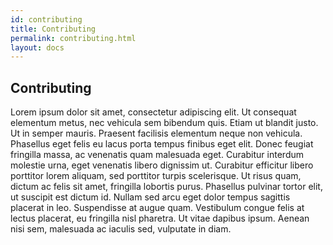 ```yaml
---
id: contributing
title: Contributing
permalink: contributing.html
layout: docs
---
```


## Contributing

Lorem ipsum dolor sit amet, consectetur adipiscing elit. Ut consequat elementum metus, nec vehicula sem bibendum quis. Etiam ut blandit justo. Ut in semper mauris. Praesent facilisis elementum neque non vehicula. Phasellus eget felis eu lacus porta tempus finibus eget elit. Donec feugiat fringilla massa, ac venenatis quam malesuada eget. Curabitur interdum molestie urna, eget venenatis libero dignissim ut. Curabitur efficitur libero porttitor lorem aliquam, sed porttitor turpis scelerisque. Ut risus quam, dictum ac felis sit amet, fringilla lobortis purus. Phasellus pulvinar tortor elit, ut suscipit est dictum id. Nullam sed arcu eget dolor tempus sagittis placerat in leo. Suspendisse at augue quam. Vestibulum congue felis at lectus placerat, eu fringilla nisl pharetra. Ut vitae dapibus ipsum. Aenean nisi sem, malesuada ac iaculis sed, vulputate in diam.
